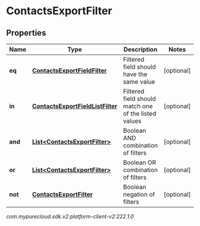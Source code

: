 # ContactsExportFilter


## Properties

| Name | Type | Description | Notes |
| ------------ | ------------- | ------------- | ------------- |
| **eq** | [**ContactsExportFieldFilter**](ContactsExportFieldFilter) | Filtered field should have the same value |  [optional] |
| **in** | [**ContactsExportFieldListFilter**](ContactsExportFieldListFilter) | Filtered field should match one of the listed values |  [optional] |
| **and** | [**List&lt;ContactsExportFilter&gt;**](ContactsExportFilter) | Boolean AND combination of filters |  [optional] |
| **or** | [**List&lt;ContactsExportFilter&gt;**](ContactsExportFilter) | Boolean OR combination of filters |  [optional] |
| **not** | [**ContactsExportFilter**](ContactsExportFilter) | Boolean negation of filters |  [optional] |




_com.mypurecloud.sdk.v2:platform-client-v2:222.1.0_
